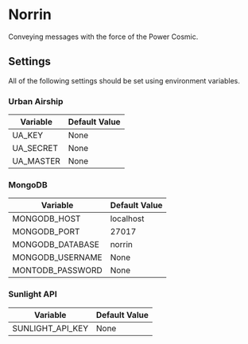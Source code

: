 # Norrin

Conveying messages with the force of the Power Cosmic.

## Settings

All of the following settings should be set using environment variables.

### Urban Airship

| Variable                   | Default Value |
|----------------------------|---------------|
| UA_KEY                     | None |
| UA_SECRET                  | None |
| UA_MASTER                  | None |

### MongoDB

| Variable                   | Default Value |
|----------------------------|---------------|
| MONGODB_HOST               | localhost |
| MONGODB_PORT               | 27017 |
| MONGODB_DATABASE           | norrin |
| MONGODB_USERNAME           | None |
| MONTODB_PASSWORD           | None |

### Sunlight API

| Variable                   | Default Value |
|----------------------------|---------------|
| SUNLIGHT_API_KEY           | None |
